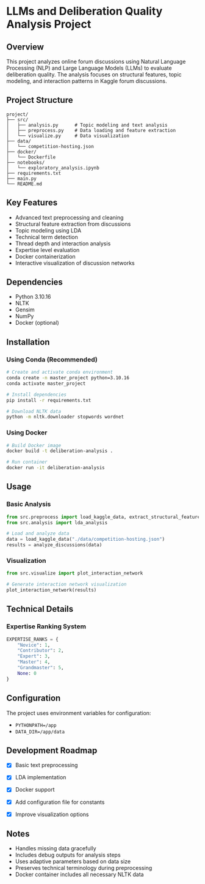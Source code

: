 # LLMs and Deliberation Quality Analysis Project

## Overview
This project analyzes online forum discussions using Natural Language Processing (NLP) and Large Language Models (LLMs) to evaluate deliberation quality. The analysis focuses on structural features, topic modeling, and interaction patterns in Kaggle forum discussions.

## Project Structure
```
project/
├── src/
│   ├── analysis.py      # Topic modeling and text analysis
│   ├── preprocess.py    # Data loading and feature extraction
│   └── visualize.py     # Data visualization
├── data/
│   └── competition-hosting.json
├── docker/
│   └── Dockerfile
├── notebooks/
│   └── exploratory_analysis.ipynb
├── requirements.txt
├── main.py
└── README.md
```

## Key Features
- Advanced text preprocessing and cleaning
- Structural feature extraction from discussions
- Topic modeling using LDA
- Technical term detection
- Thread depth and interaction analysis
- Expertise level evaluation
- Docker containerization
- Interactive visualization of discussion networks

## Dependencies
- Python 3.10.16
- NLTK
- Gensim
- NumPy
- Docker (optional)

## Installation

### Using Conda (Recommended)
```bash
# Create and activate conda environment
conda create -n master_project python=3.10.16
conda activate master_project

# Install dependencies
pip install -r requirements.txt

# Download NLTK data
python -m nltk.downloader stopwords wordnet
```

### Using Docker
```bash
# Build Docker image
docker build -t deliberation-analysis .

# Run container
docker run -it deliberation-analysis
```

## Usage

### Basic Analysis
```python
from src.preprocess import load_kaggle_data, extract_structural_features
from src.analysis import lda_analysis

# Load and analyze data
data = load_kaggle_data("./data/competition-hosting.json")
results = analyze_discussions(data)
```

### Visualization
```python
from src.visualize import plot_interaction_network

# Generate interaction network visualization
plot_interaction_network(results)
```

## Technical Details

### Expertise Ranking System
```python
EXPERTISE_RANKS = {
    "Novice": 1,
    "Contributor": 2,
    "Expert": 3,
    "Master": 4,
    "Grandmaster": 5,
    None: 0 
}
```

## Configuration
The project uses environment variables for configuration:
- `PYTHONPATH=/app`
- `DATA_DIR=/app/data`

## Development Roadmap
- [x] Basic text preprocessing
- [x] LDA implementation
- [x] Docker support
- [x] Add configuration file for constants
- [x] Improve visualization options




## Notes
- Handles missing data gracefully
- Includes debug outputs for analysis steps
- Uses adaptive parameters based on data size
- Preserves technical terminology during preprocessing
- Docker container includes all necessary NLTK data
